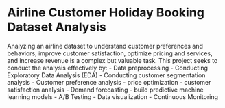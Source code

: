 # Airline Customer Holiday Booking Dataset Analysis
Analyzing an airline dataset to understand customer preferences and behaviors, improve customer satisfaction, optimize pricing and services, and increase revenue is a complex but valuable task. This project seeks to conduct the analysis effectively by:
	- Data preprocessing
	- Conducting Exploratory Data Analysis (EDA)
	- Conducting customer segmentation analysis
	- Customer preference analysis
	- price optimization
	- customer satisfaction analysis
	- Demand forecasting
	- build predictive machine learning models
	- A/B Testing
	- Data visualization
	- Continuous Monitoring
